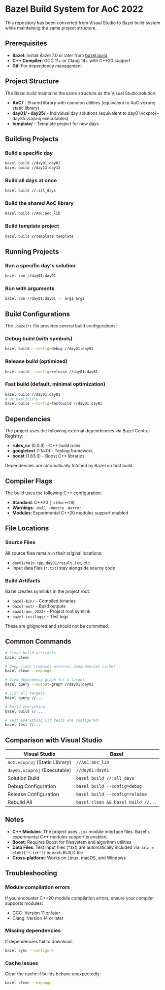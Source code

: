 # Bazel Build System for AoC 2022

This repository has been converted from Visual Studio to Bazel build system while maintaining the same project structure.

## Prerequisites

- **Bazel**: Install Bazel 7.0 or later from [bazel.build](https://bazel.build/install)
- **C++ Compiler**: GCC 11+ or Clang 14+ with C++20 support
- **Git**: For dependency management

## Project Structure

The Bazel build maintains the same structure as the Visual Studio solution:

- **AoC/** - Shared library with common utilities (equivalent to AoC.vcxproj static library)
- **day01/ - day25/** - Individual day solutions (equivalent to day01.vcxproj - day25.vcxproj executables)
- **template/** - Template project for new days

## Building Projects

### Build a specific day

```bash
bazel build //day01:day01
bazel build //day13:day13
```

### Build all days at once

```bash
bazel build //:all_days
```

### Build the shared AoC library

```bash
bazel build //AoC:aoc_lib
```

### Build template project

```bash
bazel build //template:template
```

## Running Projects

### Run a specific day's solution

```bash
bazel run //day01:day01
```

### Run with arguments

```bash
bazel run //day01:day01 -- arg1 arg2
```

## Build Configurations

The `.bazelrc` file provides several build configurations:

### Debug build (with symbols)

```bash
bazel build --config=debug //day01:day01
```

### Release build (optimized)

```bash
bazel build --config=release //day01:day01
```

### Fast build (default, minimal optimization)

```bash
bazel build //day01:day01
# or explicitly
bazel build --config=fastbuild //day01:day01
```

## Dependencies

The project uses the following external dependencies via Bazel Central Registry:

- **rules_cc** (0.0.9) - C++ build rules
- **googletest** (1.14.0) - Testing framework
- **boost** (1.83.0) - Boost C++ libraries

Dependencies are automatically fetched by Bazel on first build.

## Compiler Flags

The build uses the following C++ configuration:

- **Standard**: C++20 (`-std=c++20`)
- **Warnings**: `-Wall -Wextra -Werror`
- **Modules**: Experimental C++20 modules support enabled

## File Locations

### Source Files

All source files remain in their original locations:
- `day01/main.cpp`, `day01/result.ixx`, etc.
- Input data files (`*.txt`) stay alongside source code

### Build Artifacts

Bazel creates symlinks in the project root:
- `bazel-bin/` - Compiled binaries
- `bazel-out/` - Build outputs
- `bazel-aoc_2022/` - Project root symlink
- `bazel-testlogs/` - Test logs

These are gitignored and should not be committed.

## Common Commands

```bash
# Clean build artifacts
bazel clean

# Deep clean (removes external dependencies cache)
bazel clean --expunge

# View dependency graph for a target
bazel query --output=graph //day01:day01

# List all targets
bazel query //...

# Build everything
bazel build //...

# Test everything (if tests are configured)
bazel test //...
```

## Comparison with Visual Studio

| Visual Studio | Bazel |
|---------------|-------|
| `AoC.vcxproj` (Static Library) | `//AoC:aoc_lib` |
| `day01.vcxproj` (Executable) | `//day01:day01` |
| Solution Build | `bazel build //:all_days` |
| Debug Configuration | `bazel build --config=debug` |
| Release Configuration | `bazel build --config=release` |
| Rebuild All | `bazel clean && bazel build //...` |

## Notes

- **C++ Modules**: The project uses `.ixx` module interface files. Bazel's experimental C++ modules support is enabled.
- **Boost**: Requires Boost for filesystem and algorithm utilities
- **Data Files**: Test input files (*.txt) are automatically included via `data = glob(["*.txt"])` in each BUILD file
- **Cross-platform**: Works on Linux, macOS, and Windows

## Troubleshooting

### Module compilation errors

If you encounter C++20 module compilation errors, ensure your compiler supports modules:
- GCC: Version 11 or later
- Clang: Version 14 or later

### Missing dependencies

If dependencies fail to download:
```bash
bazel sync --configure
```

### Cache issues

Clear the cache if builds behave unexpectedly:
```bash
bazel clean --expunge
```

